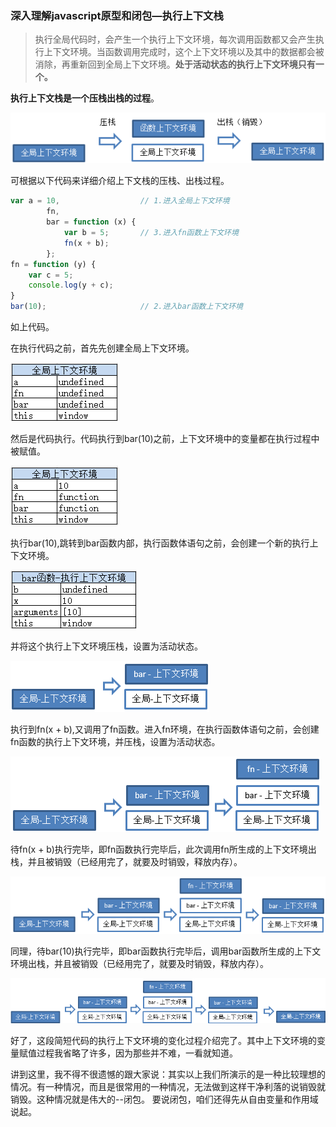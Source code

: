 ### 深入理解javascript原型和闭包—执行上下文栈

> 执行全局代码时，会产生一个执行上下文环境，每次调用函数都又会产生执行上下文环境。当函数调用完成时，这个上下文环境以及其中的数据都会被消除，再重新回到全局上下文环境。**处于活动状态的执行上下文环境只有一个。**

**执行上下文栈是一个压栈出栈的过程**。

![16f879b5b51541a1](../.vuepress/public/232122300768665.png)


可根据以下代码来详细介绍上下文栈的压栈、出栈过程。

```javascript
var a = 10,                  // 1.进入全局上下文环境
		fn,
        bar = function (x) {
            var b = 5;       // 3.进入fn函数上下文环境
            fn(x + b);
        };
fn = function (y) {
    var c = 5;
    console.log(y + c);
}
bar(10);                     // 2.进入bar函数上下文环境
```

如上代码。

在执行代码之前，首先先创建全局上下文环境。

![16f879b5b51541a1](../.vuepress/public/232123126545539.png)

然后是代码执行。代码执行到bar(10)之前，上下文环境中的变量都在执行过程中被赋值。

![16f879b5b51541a1](../.vuepress/public/232123436078861.png)


执行bar(10),跳转到bar函数内部，执行函数体语句之前，会创建一个新的执行上下文环境。

![16f879b5b51541a1](../.vuepress/public/232124103579967.png)

并将这个执行上下文环境压栈，设置为活动状态。

![16f879b5b51541a1](../.vuepress/public/232124277955196.png)

执行到fn(x + b),又调用了fn函数。进入fn环境，在执行函数体语句之前，会创建fn函数的执行上下文环境，并压栈，设置为活动状态。

![16f879b5b51541a1](../.vuepress/public/232124478267882.png)

待fn(x + b)执行完毕，即fn函数执行完毕后，此次调用fn所生成的上下文环境出栈，并且被销毁（已经用完了，就要及时销毁，释放内存）。

![16f879b5b51541a1](../.vuepress/public/232125095291412.png)

同理，待bar(10)执行完毕，即bar函数执行完毕后，调用bar函数所生成的上下文环境出栈，并且被销毁（已经用完了，就要及时销毁，释放内存）。

![16f879b5b51541a1](../.vuepress/public/232125295149083.png)

好了，这段简短代码的执行上下文环境的变化过程介绍完了。其中上下文环境的变量赋值过程我省略了许多，因为那些并不难，一看就知道。

讲到这里，我不得不很遗憾的跟大家说：其实以上我们所演示的是一种比较理想的情况。有一种情况，而且是很常用的一种情况，无法做到这样干净利落的说销毁就销毁。这种情况就是伟大的--闭包。
要说闭包，咱们还得先从自由变量和作用域说起。